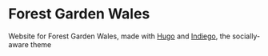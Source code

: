 # Forest Garden Wales

Website for Forest Garden Wales, made with [Hugo](https://gohugo.io/) and [Indiego](https://www.indiego.org.uk/), the socially-aware theme
